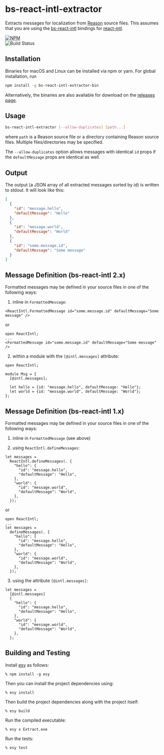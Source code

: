 # bs-react-intl-extractor

Extracts messages for localization from [Reason] source files.
This assumes that you are using the [bs-react-intl] bindings for [react-intl].

[![NPM](https://nodei.co/npm/bs-react-intl-extractor-bin.png?compact=true)](https://nodei.co/npm/bs-react-intl-extractor-bin/)  
![Build Status](https://github.com/cknitt/bs-react-intl-extractor/workflows/CI/badge.svg)

## Installation

Binaries for macOS and Linux can be installed via npm or yarn. For global installation, run

```sh
npm install -g bs-react-intl-extractor-bin
```

Alternatively, the binaries are also available for download on the [releases page].

## Usage

```sh
bs-react-intl-extractor [--allow-duplicates] [path...]
```

where `path` is a Reason source file or a directory containing Reason source files. Multiple files/directories may be specified.

The `--allow-duplicates` option allows messages with identical `id` props if the `defaultMessage` props are identical as well.

## Output

The output (a JSON array of all extracted messages sorted by id) is written to stdout. It will look like this:

```json
[
  {
    "id": "message.hello",
    "defaultMessage": "Hello"
  },
  {
    "id": "message.world",
    "defaultMessage": "World"
  },
  {
    "id": "some.message.id",
    "defaultMessage": "Some message"
  }
]
```

## Message Definition (bs-react-intl 2.x)

Formatted messages may be defined in your source files in one of the following ways:

1.  inline in `FormattedMessage`:

```reason
<ReactIntl.FormattedMessage id="some.message.id" defaultMessage="Some message" />
```

or

```reason
open ReactIntl;
...
<FormattedMessage id="some.message.id" defaultMessage="Some message" />
```

2.  within a module with the `[@intl.messages]` attribute:

```reason
open ReactIntl;

module Msg = {
  [@intl.messages];

  let hello = {id: "message.hello", defaultMessage: "Hello"};
  let world = {id: "message.world", defaultMessage: "World"};
};
```

## Message Definition (bs-react-intl 1.x)

Formatted messages may be defined in your source files in one of the following ways:

1.  inline in `FormattedMessage` (see above)

2.  using `ReactIntl.defineMessages`:

```reason
let messages =
  ReactIntl.defineMessages(. {
    "hello": {
      "id": "message.hello",
      "defaultMessage": "Hello",
    },
    "world": {
      "id": "message.world",
      "defaultMessage": "World",
    },
  });
```

or

```reason
open ReactIntl;
...
let messages =
  defineMessages(. {
    "hello": {
      "id": "message.hello",
      "defaultMessage": "Hello",
    },
    "world": {
      "id": "message.world",
      "defaultMessage": "World",
    },
  });
```

3.  using the attribute `[@intl.messages]`:

```reason
let messages =
  [@intl.messages]
  {
    "hello": {
      "id": "message.hello",
      "defaultMessage": "Hello",
    },
    "world": {
      "id": "message.world",
      "defaultMessage": "World",
    },
  };
```

## Building and Testing

Install [esy] as follows:

    % npm install -g esy

Then you can install the project dependencies using:

    % esy install

Then build the project dependencies along with the project itself:

    % esy build

Run the compiled executable:

    % esy x Extract.exe

Run the tests:

    % esy test

[reason]: https://reasonml.github.io
[bs-react-intl]: https://github.com/alexfedoseev/bs-react-intl
[react-intl]: https://github.com/yahoo/react-intl
[releases page]: https://github.com/cknitt/bs-react-intl-extractor/releases
[esy]: https://esy.sh
